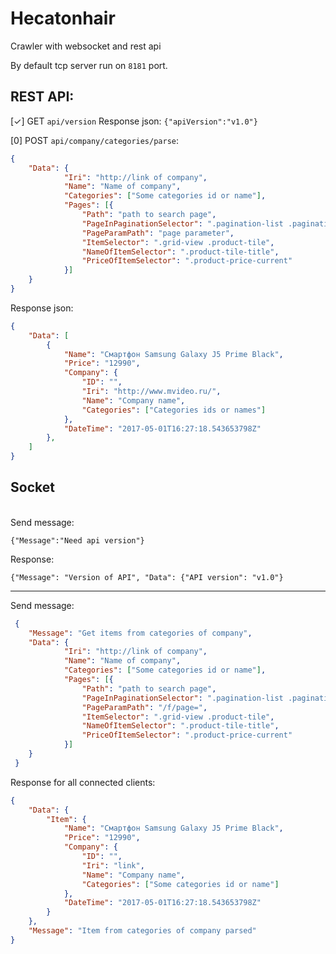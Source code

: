 # Hecatonhair
Crawler with websocket and rest api

By default tcp server run on `8181` port.


## REST API:

[✓] GET `api/version`
Response json: `{"apiVersion":"v1.0"}` 

[0] POST `api/company/categories/parse`:
```json
{
	"Data": {
			"Iri": "http://link of company",
			"Name": "Name of company",
			"Categories": ["Some categories id or name"],
			"Pages": [{
				"Path": "path to search page",
				"PageInPaginationSelector": ".pagination-list .pagination-item",
				"PageParamPath": "page parameter",
				"ItemSelector": ".grid-view .product-tile",
				"NameOfItemSelector": ".product-tile-title",
				"PriceOfItemSelector": ".product-price-current"
			}]
	}
}
```

Response json:

```json
{
	"Data": [
		{
			"Name": "Смартфон Samsung Galaxy J5 Prime Black",
			"Price": "12990",
			"Company": {
				"ID": "",
				"Iri": "http://www.mvideo.ru/",
				"Name": "Company name",
				"Categories": ["Categories ids or names"]
			},
			"DateTime": "2017-05-01T16:27:18.543653798Z"
		},
	]
}
```

## Socket
<br>
Send message:

```
{"Message":"Need api version"}
```
Response:

```
{"Message": "Version of API", "Data": {"API version": "v1.0"}
```
 

---
Send message:

```json
 {
 	"Message": "Get items from categories of company",
 	"Data": {
			"Iri": "http://link of company",
			"Name": "Name of company",
			"Categories": ["Some categories id or name"],
 			"Pages": [{
 				"Path": "path to search page",
 				"PageInPaginationSelector": ".pagination-list .pagination-item",
 				"PageParamPath": "/f/page=",
 				"ItemSelector": ".grid-view .product-tile",
 				"NameOfItemSelector": ".product-tile-title",
 				"PriceOfItemSelector": ".product-price-current"
 			}]
 	}
 }
```

Response for all connected clients:
```json
{
	"Data": {
		"Item": {
			"Name": "Смартфон Samsung Galaxy J5 Prime Black",
			"Price": "12990",
			"Company": {
				"ID": "",
				"Iri": "link",
				"Name": "Company name",
				"Categories": ["Some categories id or name"]
			},
			"DateTime": "2017-05-01T16:27:18.543653798Z"
		}
	},
	"Message": "Item from categories of company parsed"
}
```
